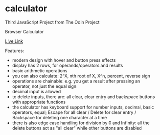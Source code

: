 # calculator
Third JavaScript Project from The Odin Project

Browser Calculator

[Live Link](https://bobmeix.github.io/calculator/)

Features:

- modern design with hover and button press effects
- display has 2 rows, for operands/operators and results
- basic arithmetic operations
- you can also calculate: 2^X, nth root of X, X^n, percent, reverse sign
- operations are chainable: e.g. you get a result after pressing an operator, not just the equal sign
- decimal input is allowed
- to delete inputs, there are: all clear, clear entry and backspace buttons with appropriate functions
- the calculator has keyboard support for number inputs, decimal, basic operators, equal;
    Escape for all clear / Delete for clear entry / Backspace for deleting one character at a time
- there is also edge case handling for division by 0 and Infinity: all the delete buttons act as "all clear"
    while other buttons are disabled

